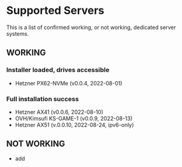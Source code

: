 # Supported Servers
This is a list of confirmed working, or not working, dedicated server systems.

## WORKING

### Installer loaded, drives accessible
* Hetzner PX62-NVMe (v0.0.4, 2022-08-01)

### Full installation success
* Hetzner AX41 (v0.0.6, 2022-08-10)
* OVH/Kimsufi KS-GAME-1 (v0.0.9, 2022-08-13)
* Hetzner AX51 (v.0.0.10, 2022-08-24, ipv6-only)

## NOT WORKING
* add
